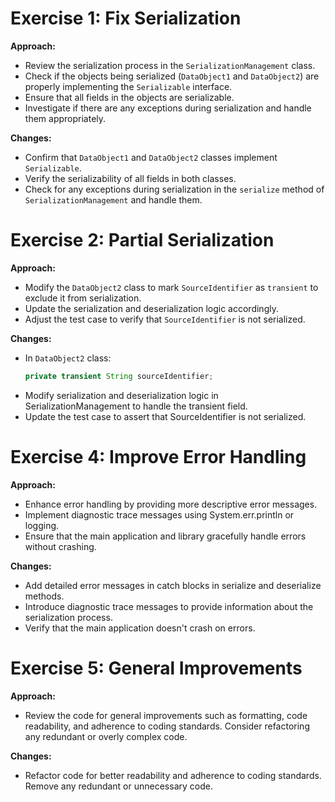 # Exercise 1: Fix Serialization

**Approach:**
- Review the serialization process in the `SerializationManagement` class.
- Check if the objects being serialized (`DataObject1` and `DataObject2`) are properly implementing the `Serializable` interface.
- Ensure that all fields in the objects are serializable.
- Investigate if there are any exceptions during serialization and handle them appropriately.

**Changes:**
- Confirm that `DataObject1` and `DataObject2` classes implement `Serializable`.
- Verify the serializability of all fields in both classes.
- Check for any exceptions during serialization in the `serialize` method of `SerializationManagement` and handle them.

# Exercise 2: Partial Serialization

**Approach:**
- Modify the `DataObject2` class to mark `SourceIdentifier` as `transient` to exclude it from serialization.
- Update the serialization and deserialization logic accordingly.
- Adjust the test case to verify that `SourceIdentifier` is not serialized.

**Changes:**
- In `DataObject2` class:
  ```java
  private transient String sourceIdentifier;
- Modify serialization and deserialization logic in SerializationManagement to handle the transient field.
- Update the test case to assert that SourceIdentifier is not serialized.

# Exercise 4: Improve Error Handling

**Approach:**
- Enhance error handling by providing more descriptive error messages.
- Implement diagnostic trace messages using System.err.println or logging.
- Ensure that the main application and library gracefully handle errors without crashing.

**Changes:**
- Add detailed error messages in catch blocks in serialize and deserialize methods.
- Introduce diagnostic trace messages to provide information about the serialization process.
- Verify that the main application doesn't crash on errors.

# Exercise 5: General Improvements

**Approach:**
- Review the code for general improvements such as formatting, code readability, and adherence to coding standards.
Consider refactoring any redundant or overly complex code.

**Changes:**
- Refactor code for better readability and adherence to coding standards.
Remove any redundant or unnecessary code.
